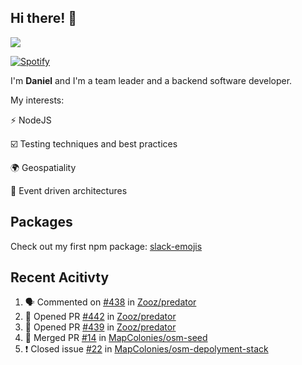## Hi there! 👋

<p>
  <img src="https://github-readme-stats.vercel.app/api?username=syncush&theme=tokyonight">
</p>

[![Spotify](https://novatorem-rust.vercel.app/api/spotify)](https://open.spotify.com/user/syncush)

I'm **Daniel** and I'm a team leader and a backend software developer.

My interests:

⚡ NodeJS

☑️ Testing techniques and best practices

🌍 Geospatiality

🧠 Event driven architectures

## Packages
Check out my first npm package: [slack-emojis](https://www.npmjs.com/package/slack-emojis)

## Recent Acitivty
<!--START_SECTION:activity-->
1. 🗣 Commented on [#438](https://github.com/Zooz/predator/issues/438) in [Zooz/predator](https://github.com/Zooz/predator)
2. 💪 Opened PR [#442](https://github.com/Zooz/predator/pull/442) in [Zooz/predator](https://github.com/Zooz/predator)
3. 💪 Opened PR [#439](https://github.com/Zooz/predator/pull/439) in [Zooz/predator](https://github.com/Zooz/predator)
4. 🎉 Merged PR [#14](https://github.com/MapColonies/osm-seed/pull/14) in [MapColonies/osm-seed](https://github.com/MapColonies/osm-seed)
5. ❗️ Closed issue [#22](https://github.com/MapColonies/osm-depolyment-stack/issues/22) in [MapColonies/osm-depolyment-stack](https://github.com/MapColonies/osm-depolyment-stack)
<!--END_SECTION:activity-->
